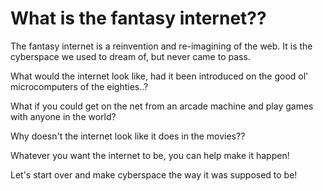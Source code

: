 What is the fantasy internet??
==============================

The fantasy internet is a reinvention and re-imagining of the web. It is the cyberspace we used to dream of, but never came to pass.

What would the internet look like, had it been introduced on the good ol' microcomputers of the eighties..?

What if you could get on the net from an arcade machine and play games with anyone in the world?

Why doesn't the internet look like it does in the movies??

Whatever you want the internet to be, you can help make it happen!

Let's start over and make cyberspace the way it was supposed to be!
